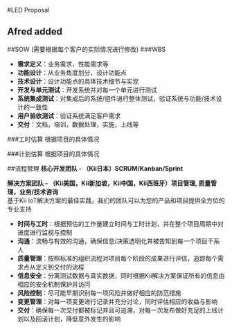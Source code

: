 #LED Proposal

## Afred added

##SOW (需要根据每个客户的实际情况进行修改)
###WBS
- **需求定义**：业务需求，性能需求等
- **功能设计**：从业务角度划分，设计功能点
- **技术设计**：设计功能点的具体技术细节与实现
- **开发与单元测试**：开发系统并对每一个单元进行测试
- **系统集成测试**：对集成后的系统/组件进行整体测试，验证系统与功能/技术设计的一致性
- **用户验收测试**：验证系统满足客户需求
- **交付**：文档，培训，数据处理，实施，上线等

###工时估算
根据项目的具体情况

###计划估算
根据项目的具体情况


##流程管理
**核心开发团队 - （Kii日本）SCRUM/Kanban/Sprint**

**解决方案团队 - （Kii美国，Kii新加坡，Kii中国，Kii西班牙）项目管理, 质量管理，业务/技术咨询**  
基于Kii IoT解决方案的最佳实践，我们的团队可以为您的产品和项目提供全方位的专业支持

- **时间与工时**：根据预估的工作量建立时间与工时计划，并在整个项目周期中对进度进行监视与控制
- **沟通**：流畅与有效的沟通，确保信息/决策透明化并被告知到每一个项目干系人
- **质量管理**：按照标准的组织流程对项目每个阶段的成果进行评估，追踪每个需求点从定义到交付的流程
- **信息安全**：分离测试数据与真实数据，同时根据Kii解决方案保证所有的信息由相应的安全机制保护并访问
- **风险控制**：尽可能早期识别每一项风险并做好相应的防范措施
- **变更管理**：对每一项变更进行记录并充分讨论，同时评估相应的收益与影响
- **交付**：确保每一次交付都被标记并且可追溯，对每一次发布做好充足的上线计划以及回滚计划，降低意外发生的影响

